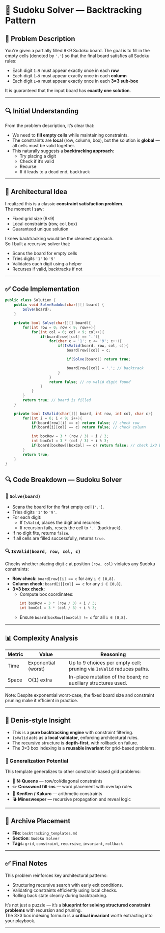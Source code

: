 # 🧠 Sudoku Solver — Backtracking Pattern

## 📘 Problem Description

You're given a partially filled 9×9 Sudoku board. The goal is to fill in the empty cells (denoted by `'.'`) so that the final board satisfies all Sudoku rules:

- Each digit `1–9` must appear exactly once in each **row**
- Each digit `1–9` must appear exactly once in each **column**
- Each digit `1–9` must appear exactly once in each **3×3 sub-box**

It is guaranteed that the input board has **exactly one solution**.

---

## 🔍 Initial Understanding

From the problem description, it’s clear that:
- We need to **fill empty cells** while maintaining constraints.
- The constraints are **local** (row, column, box), but the solution is **global** — all cells must be valid together.
- This naturally suggests a **backtracking approach**:
  - Try placing a digit
  - Check if it’s valid
  - Recurse
  - If it leads to a dead end, backtrack

---

## 🧩 Architectural Idea

I realized this is a classic **constraint satisfaction problem**.  
The moment I saw:
- Fixed grid size (9×9)
- Local constraints (row, col, box)
- Guaranteed unique solution

I knew backtracking would be the cleanest approach.  
So I built a recursive solver that:
- Scans the board for empty cells
- Tries digits `'1'` to `'9'`
- Validates each digit using a helper
- Recurses if valid, backtracks if not

---

## ✅ Code Implementation

```csharp
public class Solution {
    public void SolveSudoku(char[][] board) {
        Solve(board);
    }

    private bool Solve(char[][] board){
        for(int row = 0; row < 9; row++){
            for(int col = 0; col < 9; col++){
                if(board[row][col] == '.'){
                    for(char c = '1'; c <= '9'; c++){
                        if(IsValid(board, row, col, c)){
                            board[row][col] = c;

                            if(Solve(board)) return true;

                            board[row][col] = '.'; // backtrack
                        }
                    }
                    return false; // no valid digit found
                }
            }
        }
        return true; // board is filled
    }

    private bool IsValid(char[][] board, int row, int col, char c){
        for(int i = 0; i < 9; i++){
            if(board[row][i] == c) return false; // check row
            if(board[i][col] == c) return false; // check column

            int boxRow = 3 * (row / 3) + i / 3;
            int boxCol = 3 * (col / 3) + i % 3;
            if(board[boxRow][boxCol] == c) return false; // check 3x3 box
        }
        return true;
    }
}
```
## 🔍 Code Breakdown — Sudoku Solver

### 🔧 `Solve(board)`
- Scans the board for the first empty cell (`'.'`).
- Tries digits `'1'` to `'9'`.
- For each digit:
  - If `IsValid`, places the digit and recurses.
  - If recursion fails, resets the cell to `'.'` (backtrack).
- If no digit fits, returns `false`.
- If all cells are filled successfully, returns `true`.

### 🔍 `IsValid(board, row, col, c)`
Checks whether placing digit `c` at position `(row, col)` violates any Sudoku constraints:
- **Row check**: `board[row][i] == c` for any `i ∈ [0,8]`.
- **Column check**: `board[i][col] == c` for any `i ∈ [0,8]`.
- **3×3 box check**:
  - Compute box coordinates:
    ```csharp
    int boxRow = 3 * (row / 3) + i / 3;
    int boxCol = 3 * (col / 3) + i % 3;
    ```
  - Ensure `board[boxRow][boxCol] != c` for all `i ∈ [0,8]`.

---

## 📊 Complexity Analysis

| Metric   | Value                 | Reasoning                                                                 |
|----------|-----------------------|---------------------------------------------------------------------------|
| Time     | Exponential (worst)   | Up to 9 choices per empty cell; pruning via `IsValid` reduces paths.     |
| Space    | O(1) extra            | In-place mutation of the board; no auxiliary structures used.            |

Note: Despite exponential worst-case, the fixed board size and constraint pruning make it efficient in practice.

---

## 🧠 Denis-style Insight

- This is a **pure backtracking engine** with constraint filtering.
- `IsValid` acts as a **local validator**, enforcing architectural rules.
- The recursive structure is **depth-first**, with rollback on failure.
- The 3×3 box indexing is a **reusable invariant** for grid-based problems.

### 🧬 Generalization Potential
This template generalizes to other constraint-based grid problems:
- 🧩 **N-Queens** — row/col/diagonal constraints
- ✏️ **Crossword fill-ins** — word placement with overlap rules
- 🔢 **KenKen / Kakuro** — arithmetic constraints
- 💣 **Minesweeper** — recursive propagation and reveal logic

---

## 🧱 Archive Placement

- **File**: `backtracking_templates.md`
- **Section**: `Sudoku Solver`
- **Tags**: `grid`, `constraint`, `recursive`, `invariant`, `rollback`

---

## ✅ Final Notes

This problem reinforces key architectural patterns:
- Structuring recursive search with early exit conditions.
- Validating constraints efficiently using local checks.
- Rolling back state cleanly during backtracking.

It’s not just a puzzle — it’s a **blueprint for solving structured constraint problems** with recursion and pruning.  
The 3×3 box indexing formula is a **critical invariant** worth extracting into your playbook.

---
